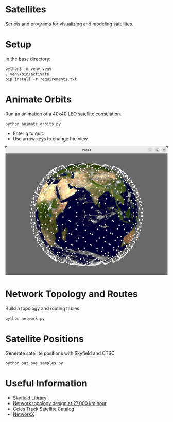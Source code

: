 # Satellites
Scripts and programs for visualizing and modeling satellites.

# Setup
In the base directory:

```
python3 -m venv venv
. venv/bin/activate
pip install -r requirements.txt
```

# Animate Orbits
Run an animation of a 40x40 LEO satellite conselation.

```
python animate_orbits.py
```

- Enter q to quit.
- Use arrow keys to change the view

![screenshot](orbits.png)


# Network Topology and Routes
Build a topology and routing tables
```
python network.py

```

# Satellite Positions
Generate satellite positions with Skyfield and CTSC
```
python sat_pos_samples.py
```

# Useful Information

- [Skyfield Library](https://rhodesmill.org/skyfield/earth-satellites.html)
- [Network topology design at 27,000 km.hour](https://satnetwork.github.io)
- [Celes Track Satellite Catalog](https://celestrak.org/satcat/search.php)
- [NetworkX](https://networkx.org/documentation/stable/index.html)

